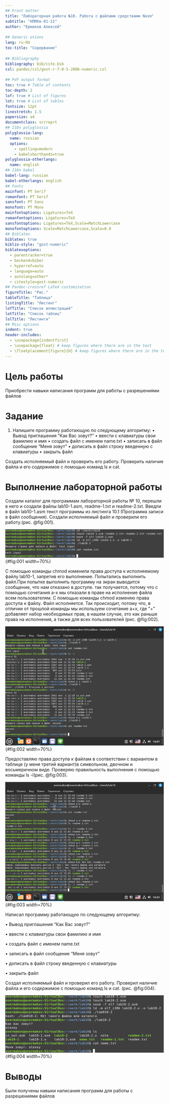 ```yaml
---
## Front matter
title: "Лабораторная работа №10. Работа с файлами средствами Nasm"
subtitle: "НПМбв-01-21"
author: "Ермаков Алексей"

## Generic otions
lang: ru-RU
toc-title: "Содержание"

## Bibliography
bibliography: bib/cite.bib
csl: pandoc/csl/gost-r-7-0-5-2008-numeric.csl

## Pdf output format
toc: true # Table of contents
toc-depth: 2
lof: true # List of figures
lot: true # List of tables
fontsize: 12pt
linestretch: 1.5
papersize: a4
documentclass: scrreprt
## I18n polyglossia
polyglossia-lang:
  name: russian
  options:
	- spelling=modern
	- babelshorthands=true
polyglossia-otherlangs:
  name: english
## I18n babel
babel-lang: russian
babel-otherlangs: english
## Fonts
mainfont: PT Serif
romanfont: PT Serif
sansfont: PT Sans
monofont: PT Mono
mainfontoptions: Ligatures=TeX
romanfontoptions: Ligatures=TeX
sansfontoptions: Ligatures=TeX,Scale=MatchLowercase
monofontoptions: Scale=MatchLowercase,Scale=0.9
## Biblatex
biblatex: true
biblio-style: "gost-numeric"
biblatexoptions:
  - parentracker=true
  - backend=biber
  - hyperref=auto
  - language=auto
  - autolang=other*
  - citestyle=gost-numeric
## Pandoc-crossref LaTeX customization
figureTitle: "Рис."
tableTitle: "Таблица"
listingTitle: "Листинг"
lofTitle: "Список иллюстраций"
lotTitle: "Список таблиц"
lolTitle: "Листинги"
## Misc options
indent: true
header-includes:
  - \usepackage{indentfirst}
  - \usepackage{float} # keep figures where there are in the text
  - \floatplacement{figure}{H} # keep figures where there are in the text
---
```


# Цель работы

Приобрести навыки написания программ для работы с разрешениями файлов

# Задание

1. Напишите программу работающую по следующему алгоритму:
• Вывод приглашения “Как Вас зовут?”
• ввести с клавиатуры свои фамилию и имя
• создать файл с именем name.txt
• записать в файл сообщение “Меня зовут”
• дописать в файл строку введенную с клавиатуры
• закрыть файл

Создать исполняемый файл и проверить его работу. Проверить наличие файла и его
содержимое с помощью команд ls и cat.



# Выполнение лабораторной работы

Создали каталог для программам лабораторной работы № 10, перешли в него и создали файлы lab10-1.asm, readme-1.txt и readme-2.txt. Введли в файл lab10-1.asm текст программы из листинга 10.1 (Программа записи в
файл сообщения). Создали исполняемый файл и проверили его работу.(рис. @fig:001).

![Создание и проверка работы файла записи в файл](image/10-1.png){#fig:001 width=70%}

С помощью команды chmod изменили права доступа к исполняемому файлу lab10-1, запретив его выполнение. Попытались выполнить файл.При попытке выполнить программу на экран выводится сообщение, что нам отказано в доступе. так получается, потому что с помощью сочетания a-x мы отказали в праве на исполнение файла всем пользователям. С помощью команды chmod изменяю права доступа к файлу. Файл  исполняется. Так происходит, потому что, в отличии от прошлой команды мы используем сочетание a+x, где "+" добавляет набор необходимых прав, в нашем случае, это как раньше права на исполнения, а также для всех пользователей (рис. @fig:002).

![Пример  работы файла при изменении права доступа к нему(сначала запрещение, а потом разрешение) ](image/10-2.png){#fig:002 width=70%}

Предоставляю права доступа к файлам в соответствии с вариантом в таблице (у меня третий вариант)в символьном, двочном и восьмеричном виде. Проверяю правильность выполнения с помощью команды ls -l(рис. @fig:003).

![Предоставление права доступа к файлам в соответствии с вариантом в таблице (у меня третий вариант)в символьном, двочном и восьмеричном виде](image/10-3.png){#fig:003 width=70%}

Написал программу работающую по следующему алгоритму:

• Вывод приглашения “Как Вас зовут?”

• ввести с клавиатуры свои фамилию и имя

• создать файл с именем name.txt

• записать в файл сообщение “Меня зовут”

• дописать в файл строку введенную с клавиатуры

• закрыть файл 

Создал исполняемый файл и проверил его работу. Проверил наличие файла и его
содержимое с помощью команд ls и cat. (рис. @fig:004).

![Создание и проверка работы файла записи имени в файл](image/10-4.png){#fig:004 width=70%}




# Выводы

Были получены навыки написания программ для работы с разрешениями файлов



